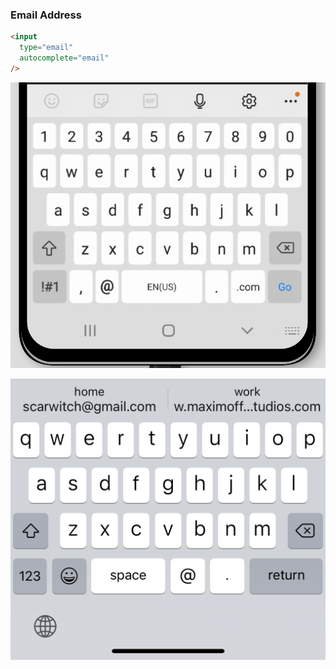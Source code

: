 ### Email Address

<div class="keyboards">

  ```html
  <input
    type="email"
    autocomplete="email"
  />
  ```

  ![Android keyboard: email](/images/android-email.png)

  ![iOS keyboard: email](/images/ios-email.png)

</div>
